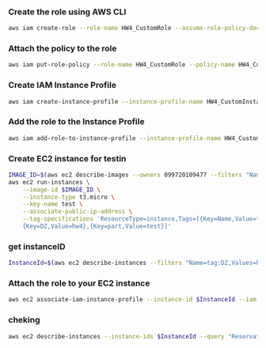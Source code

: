 ### Create the role using AWS CLI
```sh
aws iam create-role --role-name HW4_CustomRole --assume-role-policy-document file://role.json
```
### Attach the policy to the role
```sh
aws iam put-role-policy --role-name HW4_CustomRole --policy-name HW4_CustomRolePolicy --policy-document file://policy.json
```
### Create IAM Instance Profile
```sh
aws iam create-instance-profile --instance-profile-name HW4_CustomInstanceProfile
```
### Add the role to the Instance Profile
```sh
aws iam add-role-to-instance-profile --instance-profile-name HW4_CustomInstanceProfile --role-name HW4_CustomRole
```
### Create EC2 instance for testin
```sh
IMAGE_ID=$(aws ec2 describe-images --owners 099720109477 --filters "Name=name,Values=ubuntu/images/hvm-ssd/ubuntu-*-*-amd64-server-*" "Name=architecture,Values=x86_64" --query 'Images | sort_by(@, &CreationDate) | [-1].ImageId' --output text)
aws ec2 run-instances \
    --image-id $IMAGE_ID \
    --instance-type t3.micro \
    --key-name test \
    --associate-public-ip-address \
    --tag-specifications 'ResourceType=instance,Tags=[{Key=Name,Value=tect_vm},{Key=env,Value=test},
    {Key=DZ,Value=hw4},{Key=part,Value=test}]'
```
### get instanceID
```sh
InstanceId=$(aws ec2 describe-instances --filters "Name=tag:DZ,Values=hw4" "Name=tag:Name,Values=tect_vm" "Name=instance-state-name,Values=running" --query 'Reservations[*].Instances[*].InstanceId' --output text)
```
### Attach the role to your EC2 instance
```sh
aws ec2 associate-iam-instance-profile --instance-id $InstanceId --iam-instance-profile Name=HW4_CustomInstanceProfile
```

### cheking
```sh
aws ec2 describe-instances --instance-ids $InstanceId --query "Reservations[*].Instances[*].IamInstanceProfile"
```
